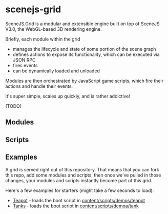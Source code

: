 scenejs-grid
=======================

SceneJS.Grid is a modular and extensible engine built on top of SceneJS V3.0, the WebGL-based 3D rendering engine.

Briefly, each module within the grid

 * manages the lifecycle and state of some portion of the scene graph
 * defines actions to expose its functionality, which can be executed via JSON RPC
 * fires events
 * can be dynamically loaded and unloaded

Modules are then orchestrated by JavaScript game scripts, which fire their actions and handle their events.

It's super simple, scales up quickly, and is rather addictive!


(TODO)

Modules
-------------------------


Scripts
-------------------------


Examples
-------------------------

A grid is served right out of this repository. That means that you can fork this repo, add some modules
and scripts, then once we've pulled in those changes, your modules and scripts instantly become part of this grid.

Here's a few examples for starters (might take a few seconds to load):

 * [Teapot](http://htmlpreview.github.com/?https://raw.github.com/xeolabs/scenejs-grid/master/index.html#script=demos/teapot) - loads the boot script in [content/scripts/demos/teapot](https://github.com/xeolabs/scenejs-grid/blob/master/content/scripts/demos/teapot.js)
 * [Tanks](http://htmlpreview.github.com/?https://raw.github.com/xeolabs/scenejs-grid/master/index.html#script=demos/tanks) - loads the boot script in [content/scripts/demoa/tank](https://github.com/xeolabs/scenejs-grid/blob/master/content/scripts/demos/tanks.js)